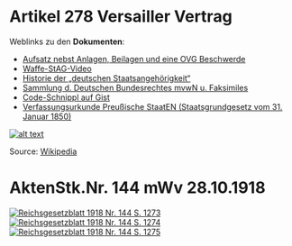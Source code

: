 <!---
Artikel-278-VV/Artikel-278-VV is a ✨ special ✨ repository because its `README.md` (this file) appears on your GitHub profile.
You can click the Preview link to take a look at your changes.
--->


# Artikel 278 Versailler Vertrag
Weblinks zu den **Dokumenten**:
* [Aufsatz nebst Anlagen, Beilagen und eine OVG Beschwerde](https://drive.proton.me/urls/CVVMDDE9YW#ZE7PDaXtEnlZ)
* [Waffe-StAG-Video](https://drive.proton.me/urls/S0H5J89YNM#k0MFtlrKjQQC)
* [Historie der „deutschen Staatsangehörigkeit“](https://drive.proton.me/urls/4CARPZNE9G#zushQtbiqxHA)
* [Sammlung d. Deutschen Bundesrechtes mvwN u. Faksimiles](https://drive.proton.me/urls/MEY7CR9XXM#rIhfRk0TC47j)
* [Code-Schnippl auf Gist](https://gist.github.com/hinzigers)
* [Verfassungsurkunde Preußische StaatEN (Staatsgrundgesetz vom 31. Januar 1850)](https://hacker:matrix2021@matrixhacker.de/pdf/18500131_Gesetz-Sammlung_f_d_Koeniglichen_Preussischchen_Staaten-Stk3_Nr-3242s17_Verfassungs-Urkunde.pdf)

[![alt text](https://upload.wikimedia.org/wikipedia/commons/f/f9/Treaty_of_Versailles_in_the_Hall_of_Mirrors.jpg)](https://drive.proton.me/urls/1NJE44GJDW#4d1txMpOjPRi)

Source: [Wikipedia](https://de.wikipedia.org/wiki/Friedensvertrag_von_Versailles)

# AktenStk.Nr. 144 mWv 28.10.1918
[![Reichsgesetzblatt 1918 Nr. 144 S. 1273](https://upload.wikimedia.org/wikipedia/commons/e/ec/Deutsches_Reichsgesetzblatt_1918_144_1273.png)](https://drive.proton.me/urls/1NJE44GJDW#4d1txMpOjPRi)
[![Reichsgesetzblatt 1918 Nr. 144 S. 1274](https://upload.wikimedia.org/wikipedia/commons/e/ec/Deutsches_Reichsgesetzblatt_1918_144_1274.png)](https://drive.proton.me/urls/1NJE44GJDW#4d1txMpOjPRi)
[![Reichsgesetzblatt 1918 Nr. 144 S. 1275](https://upload.wikimedia.org/wikipedia/commons/e/ec/Deutsches_Reichsgesetzblatt_1918_144_1275.png)](https://drive.proton.me/urls/1NJE44GJDW#4d1txMpOjPRi)

